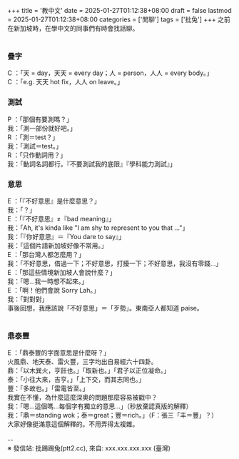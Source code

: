 +++
title = '教中文'
date = 2025-01-27T01:12:38+08:00
draft = false
lastmod = 2025-01-27T01:12:38+08:00
categories = ['閒聊']
tags = ['批兔']
+++
之前在新加坡時，在學中文的同事們有時會找話聊。<br>
<br>
### 疊字 
C ：「天 = day，天天 = every day；人 = person，人人 = every body。」<br>
C ：「e.g. 天天 hot fix，人人 on leave。」<br>

### 測試 
P ：「那個有要測嗎？」<br>
我：「測一部份就好吧。」<br>
R ：「測＝test？」<br>
我：「測試＝test。」<br>
R ：「只作動詞用？」<br>
我：「動詞名詞都行。『不要測試我的底限』『學科能力測試』」<br>

### 意思 
E ：「『不好意思』是什麼意思？」<br>
我：「？」<br>
E ：「『不好意思』≠『bad meaning』」<br>
我：「Ah, it's kinda like "I am shy to represent to you that ..."」<br>
我：「『你好意思』＝『You dare to say』」<br>
我：「這個片語新加坡好像不常用。」<br>
E ：「那台灣人都怎麼用？」<br>
我：「不好意思，借過一下；不好意思，打擾一下；不好意思，我沒有零錢…」<br>
E ：「那這些情境新加坡人會說什麼？」<br>
我：「嗯…我一時想不起來。」<br>
E ：「啊！他們會說 Sorry Lah。」<br>
我：「對對對」<br>
事後回想，我應該說「不好意思」＝「歹勢」。東南亞人都知道 paise。<br>
<br>
### 鼎泰豐 
E ：「鼎泰豐的字面意思是什麼呀？」<br>
火風鼎、地天泰、雷火豐，三字均出自易經六十四卦。<br>
鼎：「以木巽火，亨飪也。」「取新也。」「君子以正位凝命。」<br>
泰：「小往大來，吉亨。」「上下交，而其志同也。」<br>
豐：「多故也。」「雷電皆至。」<br>
我實在不懂，為什麼這麼深奧的問題那麼容易被戳中？<br>
我：「嗯…這個嗎…每個字有獨立的意思…」（秒放棄認真版的解釋）<br>
我：「鼎＝standing wok；泰＝great；豐＝rich。」（F：張三「丰＝豐」？）<br>
大家好像挺滿意這個解釋的。不用弄得太複雜。<br>
<br>
--<br>
※ 發信站: 批踢踢兔(ptt2.cc), 來自: xxx.xxx.xxx.xxx (臺灣)<br>
